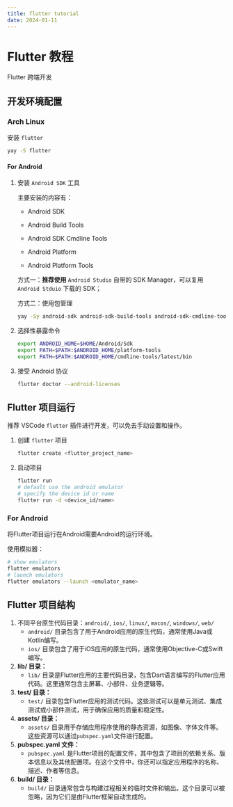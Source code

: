 ```yaml
---
title: flutter tutorial
date: 2024-01-11
---
```


# Flutter 教程

Flutter 跨端开发

## 开发环境配置

### Arch Linux

安装 `flutter`

```sh
yay -S flutter
```

#### For Android

1. 安装 `Android SDK` 工具

   主要安装的内容有：

   - Android SDK

   - Android Build Tools

   - Android SDK Cmdline Tools

   - Android Platform

   - Android Platform Tools

   方式一：**推荐使用** `Android Studio` 自带的 SDK Manager，可以复用 `Android Stduio` 下载的 SDK；

   方式二：使用包管理

    ```sh
    yay -Sy android-sdk android-sdk-build-tools android-sdk-cmdline-tools-latest android-platform android-sdk-platform-tools
    ```

2. 选择性暴露命令

    ```sh
    export ANDROID_HOME=$HOME/Android/Sdk
    export PATH=$PATH:$ANDROID_HOME/platform-tools
    export PATH=$PATH:$ANDROID_HOME/cmdline-tools/latest/bin
    ```

3. 接受 Android 协议

    ```sh
    flutter doctor --android-licenses
    ```

## Flutter 项目运行

推荐 VSCode `flutter` 插件进行开发，可以免去手动设置和操作。

1. 创建 `flutter` 项目

    ```sh
    flutter create <flutter_project_name>
    ```

2. 启动项目

    ```sh
    flutter run
    # default use the android emulator
    # specify the device id or name
    flutter run -d <device_id/name>
    ```

### For Android

将Flutter项目运行在Android需要Android的运行环境。

使用模拟器：

   ```sh
   # show emulators
   flutter emulators
   # launch emulators
   flutter emulators --launch <emulator_name>
   ```

## Flutter 项目结构

1. 不同平台原生代码目录：`android/`, `ios/`, `linux/`, `macos/`, `windows/`, `web/`
   - `android/` 目录包含了用于Android应用的原生代码，通常使用Java或Kotlin编写。
   - `ios/` 目录包含了用于iOS应用的原生代码，通常使用Objective-C或Swift编写。
2. **lib/ 目录：**
   - `lib/` 目录是Flutter应用的主要代码目录，包含Dart语言编写的Flutter应用代码。这里通常包含主屏幕、小部件、业务逻辑等。
3. **test/ 目录：**
   - `test/` 目录包含Flutter应用的测试代码。这些测试可以是单元测试、集成测试或小部件测试，用于确保应用的质量和稳定性。
4. **assets/ 目录：**
   - `assets/` 目录用于存储应用程序使用的静态资源，如图像、字体文件等。这些资源可以通过`pubspec.yaml`文件进行配置。
5. **pubspec.yaml 文件：**
   - `pubspec.yaml` 是Flutter项目的配置文件，其中包含了项目的依赖关系、版本信息以及其他配置项。在这个文件中，你还可以指定应用程序的名称、描述、作者等信息。
6. **build/ 目录：**
   - `build/` 目录通常包含与构建过程相关的临时文件和输出。这个目录可以被忽略，因为它们是由Flutter框架自动生成的。
